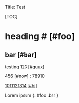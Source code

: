 Title: Test

[TOC]

# heading # [#foo]

## bar [#bar]

testing 123 [#quux]

456 [#now]
:   78910

[1011121314 [#hi]](test)

Lorem ipsum
{: #foo .bar }
